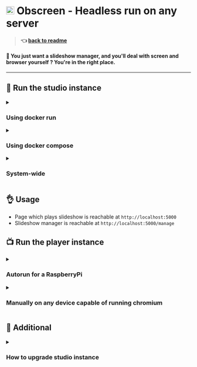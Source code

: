 # <img src="https://github.com/jr-k/obscreen/blob/master/docs/img/obscreen.png" width="22"> Obscreen - Headless run on any server

> #### 👈 [back to readme](/README.md)

#### 🔵 You just want a slideshow manager, and you'll deal with screen and browser yourself ? You're in the right place.


---
## 📡 Run the studio instance

<details closed>
<summary><h3>Using docker run</h3></summary>

```bash
# (Optional) Install docker if needed
curl -sSL get.docker.com | sh && sudo usermod -aG docker $(whoami) && logout 
# ....then login again
```

---

```bash
# Prepare application data file tree
cd ~ && mkdir -p obscreen/data/db obscreen/data/uploads && cd obscreen

# Run the Docker container
docker run --restart=always --name obscreen --pull=always \
  -e DEBUG=false \
  -e PORT=5000 \
  -e SECRET_KEY=ANY_SECRET_KEY_HERE \
  -p 5000:5000 \
  -v ./data/db:/app/data/db \
  -v ./data/uploads:/app/data/uploads \
  jierka/obscreen:latest
```

---

</details>

<details closed>
<summary><h3>Using docker compose</h3></summary>

```bash
# Prepare application data file tree
cd ~ && mkdir -p obscreen/data/db obscreen/data/uploads && cd obscreen

# Download docker-compose.yml
curl https://raw.githubusercontent.com/jr-k/obscreen/master/docker-compose.yml > docker-compose.yml

# Run
docker compose up --detach --pull=always
```

---

</details>

<details closed>
<summary><h3>System-wide</h3></summary>

#### Install
- Install studio by executing following script

```bash
curl -fsSL https://raw.githubusercontent.com/jr-k/obscreen/master/system/install-studio.sh -o /tmp/install-studio.sh && chmod +x /tmp/install-studio.sh && sudo /bin/bash /tmp/install-studio.sh $USER $HOME
sudo reboot
```

#### Configure
- Server configuration is editable in `.env` file.
- Application configuration will be available at `http://localhost:5000/settings` page after run.
- Check logs with `journalctl -u obscreen-studio -f` 


---

</details>


## 👌 Usage
- Page which plays slideshow is reachable at `http://localhost:5000`
- Slideshow manager is reachable at `http://localhost:5000/manage`


## 📺 Run the player instance

<details closed>
<summary><h3>Autorun for a RaspberryPi</h3></summary>

#### How to install
- Install player autorun by executing following script (will install chromium, x11, pulseaudio and obscreen-player systemd service)
```bash
curl -fsSL https://raw.githubusercontent.com/jr-k/obscreen/master/system/install-player-rpi.sh -o /tmp/install-player-rpi.sh && chmod +x /tmp/install-player-rpi.sh && sudo /bin/bash /tmp/install-player-rpi.sh $USER $HOME
sudo reboot
```

#### How to restart
1. Just use systemctl `sudo systemctl restart obscreen-player.service`


---

</details>

<details closed>
<summary><h3>Manually on any device capable of running chromium</h3></summary>

When you run the browser yourself, don't forget to use these flags for chromium browser:
```bash
# chromium or chromium-browser or even chrome
# replace http://localhost:5000 with your obscreen-studio instance url
chromium --disable-features=Translate --ignore-certificate-errors --disable-web-security --disable-restore-session-state --autoplay-policy=no-user-gesture-required --start-maximized --allow-running-insecure-content --remember-cert-error-decisions --noerrdialogs --kiosk --incognito --window-position=0,0 --window-size=1920,1080 --display=:0 http://localhost:5000
```

---

</details>


## 📎 Additional


<details closed>
<summary><h3>How to upgrade studio instance</h3></summary>

#### with docker run
- Just add `--pull=always` to your `docker run ...` command, you'll get the latest version automatically.
#### or with docker compose
- Just add `--pull=always` to your `docker compose up ...` command, you'll get the latest version automatically.
#### or system-wide
- Using Git Updater plugin
- Or by executing following script
```bash
cd ~/obscreen
git pull
source ./venv/bin/activate
pip install -r requirements.txt
sudo systemctl restart obscreen-studio.service
```

---

</details>
